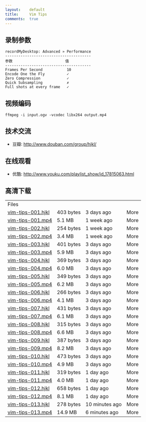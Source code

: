 ```yaml
---
layout:    default
title:     Vim Tips
comments:  true
---
```


## 录制参数

    recordMyDesktop: Advanced » Performance
    ---------------------------------------
    参数                        值
    ---------------------------------------
    Frames Per Second           10
    Encode One the Fly          ✓
    Zero Compression            ✓
    Quick Subsampling           ✗
    Full shots at every frame   ✓

## 视频编码

    ffmpeg -i input.ogv -vcodec libx264 output.mp4

## 技术交流

- 豆瓣: <http://www.douban.com/group/hjkl/>

## 在线观看

- 优酷: <http://www.youku.com/playlist_show/id_17815063.html>

## 高清下载

<table id="files-tng-table" width="100%"><tbody><tr id="header-file" class="changerow"><td colspan="4">Files</td></tr>
        <tr id="fusrjSqdVquRk6imD_eqXLHJA" class="file published" title="File (published)">
            <td class="files-td-name" id="vim-tips-001.hjkl">
                <a href="http://ubuntuone.com/0YutjdbDS63JM3TDYYO2PY" target="_blank">vim-tips-001.hjkl</a>
            </td>
            <td class="files-td-size">
                403 bytes
            </td>
            <td class="files-td-date">
                <span title="2012-07-09 05:14:14">3 days ago</span>
            </td>
            <td class="files-td-expander expand-row-link">
                <a class="expand-more"> More</a>
            </td>
        </tr>
        <tr id="fusvkLxEz_CROmHLQuMzHctkQ" class="file published" title="File (published)">
            <td class="files-td-name" id="vim-tips-001.mp4">
                <a href="http://ubuntuone.com/2NSCEYvaOmngsUE6ilIe05" target="_blank">vim-tips-001.mp4</a>
            </td>
            <td class="files-td-size">
                5.1 MB
            </td>
            <td class="files-td-date">
                <span title="2012-07-05 14:09:18">1 week ago</span>
            </td>
            <td class="files-td-expander expand-row-link">
                <a class="expand-more"> More</a>
            </td>
        </tr>
        <tr id="fus1aQUNItxTy-HXB9aIWaQ5g" class="file published" title="File (published)">
            <td class="files-td-name" id="vim-tips-002.hjkl">
                <a href="http://ubuntuone.com/6XDiOpYK2thIhucNjuc9bL" target="_blank">vim-tips-002.hjkl</a>
            </td>
            <td class="files-td-size">
                254 bytes
            </td>
            <td class="files-td-date">
                <span title="2012-07-05 14:02:26">1 week ago</span>
            </td>
            <td class="files-td-expander expand-row-link">
                <a class="expand-more"> More</a>
            </td>
        </tr>
        <tr id="fusTqDCRl-mS4ep7-wvMgqZ0Q" class="file published" title="File (published)">
            <td class="files-td-name" id="vim-tips-002.mp4">
                <a href="http://ubuntuone.com/6kQTZL1DWB1pXf9ACUsTJP" target="_blank">vim-tips-002.mp4</a>
            </td>
            <td class="files-td-size">
                3.4 MB
            </td>
            <td class="files-td-date">
                <span title="2012-07-05 14:07:30">1 week ago</span>
            </td>
            <td class="files-td-expander expand-row-link">
                <a class="expand-more"> More</a>
            </td>
        </tr>
        <tr id="fusZMOtGbTIRhCRO5-aEaakyw" class="file published" title="File (published)">
            <td class="files-td-name" id="vim-tips-003.hjkl">
                <a href="http://ubuntuone.com/49mzKc4zvj0M6KmA9r0TaN" target="_blank">vim-tips-003.hjkl</a>
            </td>
            <td class="files-td-size">
                401 bytes
            </td>
            <td class="files-td-date">
                <span title="2012-07-09 05:14:15">3 days ago</span>
            </td>
            <td class="files-td-expander expand-row-link">
                <a class="expand-more"> More</a>
            </td>
        </tr>
        <tr id="fusIj0l7RG8QRidJQ8dDUW9cQ" class="file published" title="File (published)">
            <td class="files-td-name" id="vim-tips-003.mp4">
                <a href="http://ubuntuone.com/6ThVgjaPlCy3DZFvYBLUZg" target="_blank">vim-tips-003.mp4</a>
            </td>
            <td class="files-td-size">
                5.9 MB
            </td>
            <td class="files-td-date">
                <span title="2012-07-09 05:27:10">3 days ago</span>
            </td>
            <td class="files-td-expander expand-row-link">
                <a class="expand-more"> More</a>
            </td>
        </tr>
        <tr id="fus551iQ2BkTdenZEU7xct9zA" class="file published" title="File (published)">
            <td class="files-td-name" id="vim-tips-004.hjkl">
                <a href="http://ubuntuone.com/5vt567m1yB9c4SMDNj9TU9" target="_blank">vim-tips-004.hjkl</a>
            </td>
            <td class="files-td-size">
                369 bytes
            </td>
            <td class="files-td-date">
                <span title="2012-07-09 05:14:19">3 days ago</span>
            </td>
            <td class="files-td-expander expand-row-link">
                <a class="expand-more"> More</a>
            </td>
        </tr>
        <tr id="fusKbCBpjizSACd2DbR7lkZbg" class="file published" title="File (published)">
            <td class="files-td-name" id="vim-tips-004.mp4">
                <a href="http://ubuntuone.com/3xJWCagdVFBtNot8oLiZdi" target="_blank">vim-tips-004.mp4</a>
            </td>
            <td class="files-td-size">
                6.0 MB
            </td>
            <td class="files-td-date">
                <span title="2012-07-09 05:29:10">3 days ago</span>
            </td>
            <td class="files-td-expander expand-row-link">
                <a class="expand-more"> More</a>
            </td>
        </tr>
        <tr id="fusqlYHxLYiS4Sr-Wxgo8ARTw" class="file published" title="File (published)">
            <td class="files-td-name" id="vim-tips-005.hjkl">
                <a href="http://ubuntuone.com/3BHlGkBIWfIX4hFt1NGG2N" target="_blank">vim-tips-005.hjkl</a>
            </td>
            <td class="files-td-size">
                349 bytes
            </td>
            <td class="files-td-date">
                <span title="2012-07-09 05:14:15">3 days ago</span>
            </td>
            <td class="files-td-expander expand-row-link">
                <a class="expand-more"> More</a>
            </td>
        </tr>
        <tr id="fusNTL1AfCfTryOUb4CnMJBxQ" class="file published" title="File (published)">
            <td class="files-td-name" id="vim-tips-005.mp4">
                <a href="http://ubuntuone.com/2bIOCTqMgNYAY5xEk4Jjnd" target="_blank">vim-tips-005.mp4</a>
            </td>
            <td class="files-td-size">
                6.2 MB
            </td>
            <td class="files-td-date">
                <span title="2012-07-09 05:29:16">3 days ago</span>
            </td>
            <td class="files-td-expander expand-row-link">
                <a class="expand-more"> More</a>
            </td>
        </tr>
        <tr id="fusMpBPu3bvTiCBn19c1diPtw" class="file published" title="File (published)">
            <td class="files-td-name" id="vim-tips-006.hjkl">
                <a href="http://ubuntuone.com/0p5zzymwxU1jcvbXYYQAJB" target="_blank">vim-tips-006.hjkl</a>
            </td>
            <td class="files-td-size">
                266 bytes
            </td>
            <td class="files-td-date">
                <span title="2012-07-09 05:14:16">3 days ago</span>
            </td>
            <td class="files-td-expander expand-row-link">
                <a class="expand-more"> More</a>
            </td>
        </tr>
        <tr id="fusOggk-h8yRyeI9qQPk7_P4Q" class="file published" title="File (published)">
            <td class="files-td-name" id="vim-tips-006.mp4">
                <a href="http://ubuntuone.com/6Cf7xe78pBcLdhWU3GdByE" target="_blank">vim-tips-006.mp4</a>
            </td>
            <td class="files-td-size">
                4.1 MB
            </td>
            <td class="files-td-date">
                <span title="2012-07-09 05:23:25">3 days ago</span>
            </td>
            <td class="files-td-expander expand-row-link">
                <a class="expand-more"> More</a>
            </td>
        </tr>
        <tr id="fusrKeb3EOyTK2VeAdHKKnEYQ" class="file published" title="File (published)">
            <td class="files-td-name" id="vim-tips-007.hjkl">
                <a href="http://ubuntuone.com/4sYhdvWzHvrp6wZ1Su8Tu6" target="_blank">vim-tips-007.hjkl</a>
            </td>
            <td class="files-td-size">
                431 bytes
            </td>
            <td class="files-td-date">
                <span title="2012-07-09 05:14:15">3 days ago</span>
            </td>
            <td class="files-td-expander expand-row-link">
                <a class="expand-more"> More</a>
            </td>
        </tr>
        <tr id="fus0Wdz6vaLTKe10UXqxpnJhA" class="file published" title="File (published)">
            <td class="files-td-name" id="vim-tips-007.mp4">
                <a href="http://ubuntuone.com/106QGcqFsJ1QyWxqitsWaj" target="_blank">vim-tips-007.mp4</a>
            </td>
            <td class="files-td-size">
                6.1 MB
            </td>
            <td class="files-td-date">
                <span title="2012-07-09 05:29:16">3 days ago</span>
            </td>
            <td class="files-td-expander expand-row-link">
                <a class="expand-more"> More</a>
            </td>
        </tr>
        <tr id="fusw-cb1i0vSoGAtpjGI2seHQ" class="file published" title="File (published)">
            <td class="files-td-name" id="vim-tips-008.hjkl">
                <a href="http://ubuntuone.com/0d3NEn2wsGC3iO0EGH94Ja" target="_blank">vim-tips-008.hjkl</a>
            </td>
            <td class="files-td-size">
                315 bytes
            </td>
            <td class="files-td-date">
                <span title="2012-07-09 05:14:16">3 days ago</span>
            </td>
            <td class="files-td-expander expand-row-link">
                <a class="expand-more"> More</a>
            </td>
        </tr>
        <tr id="fusCDzggM2KQVWZgseQdhR1Rg" class="file published" title="File (published)">
            <td class="files-td-name" id="vim-tips-008.mp4">
                <a href="http://ubuntuone.com/4JzaY9nN5Z9RZ8MMxw7ept" target="_blank">vim-tips-008.mp4</a>
            </td>
            <td class="files-td-size">
                6.6 MB
            </td>
            <td class="files-td-date">
                <span title="2012-07-09 05:29:22">3 days ago</span>
            </td>
            <td class="files-td-expander expand-row-link">
                <a class="expand-more"> More</a>
            </td>
        </tr>
        <tr id="fusd1SInFOmQKuiDE2j0LkPew" class="file published" title="File (published)">
            <td class="files-td-name" id="vim-tips-009.hjkl">
                <a href="http://ubuntuone.com/0R7ggRYPNLtr8RHo8UNujj" target="_blank">vim-tips-009.hjkl</a>
            </td>
            <td class="files-td-size">
                387 bytes
            </td>
            <td class="files-td-date">
                <span title="2012-07-10 01:17:12">3 days ago</span>
            </td>
            <td class="files-td-expander expand-row-link">
                <a class="expand-more"> More</a>
            </td>
        </tr>
        <tr id="fusd9r0EpsDT0KxY2pFoR4gfA" class="file published" title="File (published)">
            <td class="files-td-name" id="vim-tips-009.mp4">
                <a href="http://ubuntuone.com/5vbYkLjulQ6NNmWuOZXCR6" target="_blank">vim-tips-009.mp4</a>
            </td>
            <td class="files-td-size">
                8.2 MB
            </td>
            <td class="files-td-date">
                <span title="2012-07-10 01:20:45">3 days ago</span>
            </td>
            <td class="files-td-expander expand-row-link">
                <a class="expand-more"> More</a>
            </td>
        </tr>
        <tr id="fusG-7MiqX5RnuNnkjYmwFd4Q" class="file published" title="File (published)">
            <td class="files-td-name" id="vim-tips-010.hjkl">
                <a href="http://ubuntuone.com/4H5h4gK5VJGnsJ8TxnsOai" target="_blank">vim-tips-010.hjkl</a>
            </td>
            <td class="files-td-size">
                473 bytes
            </td>
            <td class="files-td-date">
                <span title="2012-07-10 01:17:12">3 days ago</span>
            </td>
            <td class="files-td-expander expand-row-link">
                <a class="expand-more"> More</a>
            </td>
        </tr>
        <tr id="fusxOLu_OCISOaFMQo-F1_B9Q" class="file published" title="File (published)">
            <td class="files-td-name" id="vim-tips-010.mp4">
                <a href="http://ubuntuone.com/2QWOp2D0XGZ4quFB1Nc9NT" target="_blank">vim-tips-010.mp4</a>
            </td>
            <td class="files-td-size">
                4.9 MB
            </td>
            <td class="files-td-date">
                <span title="2012-07-10 01:19:41">3 days ago</span>
            </td>
            <td class="files-td-expander expand-row-link">
                <a class="expand-more"> More</a>
            </td>
        </tr>
        <tr id="fusPG8PqMkgTcqDI-Se5I3KKA" class="file published" title="File (published)">
            <td class="files-td-name" id="vim-tips-011.hjkl">
                <a href="http://ubuntuone.com/2WYBNbXIvYEG8W5tRIvwp7" target="_blank">vim-tips-011.hjkl</a>
            </td>
            <td class="files-td-size">
                319 bytes
            </td>
            <td class="files-td-date">
                <span title="2012-07-11 10:01:51">1 day ago</span>
            </td>
            <td class="files-td-expander expand-row-link">
                <a class="expand-more"> More</a>
            </td>
        </tr>
        <tr id="fusecSt5yDNTQ6W1Xy06UIbCA" class="file published" title="File (published)">
            <td class="files-td-name" id="vim-tips-011.mp4">
                <a href="http://ubuntuone.com/7kj7HiW2sdTxIXgak6i16c" target="_blank">vim-tips-011.mp4</a>
            </td>
            <td class="files-td-size">
                4.0 MB
            </td>
            <td class="files-td-date">
                <span title="2012-07-11 10:51:53">1 day ago</span>
            </td>
            <td class="files-td-expander expand-row-link">
                <a class="expand-more"> More</a>
            </td>
        </tr>
        <tr id="fusNPdiwM7dSdiZTUE4TrxpSQ" class="file published" title="File (published)">
            <td class="files-td-name" id="vim-tips-012.hjkl">
                <a href="http://ubuntuone.com/52uabZlh8V49veZkotyPie" target="_blank">vim-tips-012.hjkl</a>
            </td>
            <td class="files-td-size">
                658 bytes
            </td>
            <td class="files-td-date">
                <span title="2012-07-11 10:01:50">1 day ago</span>
            </td>
            <td class="files-td-expander expand-row-link">
                <a class="expand-more"> More</a>
            </td>
        </tr>
        <tr id="fusgXgSm7fsTfy5Wuid3vyxqw" class="file published" title="File (published)">
            <td class="files-td-name" id="vim-tips-012.mp4">
                <a href="http://ubuntuone.com/2Ua5N4wbFzcK9v36QEPU0I" target="_blank">vim-tips-012.mp4</a>
            </td>
            <td class="files-td-size">
                8.1 MB
            </td>
            <td class="files-td-date">
                <span title="2012-07-11 10:53:02">1 day ago</span>
            </td>
            <td class="files-td-expander expand-row-link">
                <a class="expand-more"> More</a>
            </td>
        </tr>
        <tr id="fus8vLggUFrTgia4G_PGE-3mQ" class="file published" title="File (published)">
            <td class="files-td-name" id="vim-tips-013.hjkl">
                <a href="http://ubuntuone.com/7GFrouRSrQpTcIAzNrNE7K" target="_blank">vim-tips-013.hjkl</a>
            </td>
            <td class="files-td-size">
                278 bytes
            </td>
            <td class="files-td-date">
                <span title="2012-07-13 01:51:00">10 minutes ago</span>
            </td>
            <td class="files-td-expander expand-row-link">
                <a class="expand-more"> More</a>
            </td>
        </tr>
        <tr id="fusEY6wKv9GT6GAPvWmlHWglQ" class="file published" title="File (published)">
            <td class="files-td-name" id="vim-tips-013.mp4">
                <a href="http://ubuntuone.com/6nG23qT6VKndrqHZB6YZ2Y" target="_blank">vim-tips-013.mp4</a>
            </td>
            <td class="files-td-size">
                14.9 MB
            </td>
            <td class="files-td-date">
                <span title="2012-07-13 01:54:31">6 minutes ago</span>
            </td>
            <td class="files-td-expander expand-row-link">
                <a class="expand-more"> More</a>
            </td>
        </tr>
    </tbody>
</table>
